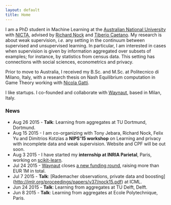```yaml
---
layout: default
title: Home
---
```


<!-- <div class="posts">
  {% for post in paginator.posts %}
  <div class="post">
    <h1 class="post-title">
      <a href="{{ post.url }}">
        {{ post.title }}
      </a>
    </h1>

    <span class="post-date">{{ post.date | date_to_string }}</span>

    {{ post.content }}
  </div>
  {% endfor %}
</div> -->

<!-- <div class="pagination">
  {% if paginator.next_page %}
    <a class="pagination-item older" href="{{ site.baseurl }}page{{paginator.next_page}}">Older</a>
  {% else %}
    <span class="pagination-item older">Older</span>
  {% endif %}
  {% if paginator.previous_page %}
    {% if paginator.page == 2 %}
      <a class="pagination-item newer" href="{{ site.baseurl }}">Newer</a>
    {% else %}
      <a class="pagination-item newer" href="{{ site.baseurl }}page{{paginator.previous_page}}">Newer</a>
    {% endif %}
  {% else %}
    <span class="pagination-item newer">Newer</span>
  {% endif %}
</div> -->


I am a PhD student in Machine Learning at the
[Australian National University](https://www.anu.edu.au) with
[NICTA](https://www.nicta.com.au), advised by
[Richard Nock](https://scholar.google.com.au/citations?user=0J2s3YQAAAAJ&hl=en&oi=ao) and
[Tiberio Caetano](http://www.tiberiocaetano.com). My research is about
weak supervision, *i.e.* any setting in the continuum between supervised and
unsupervised learning. In particular, I am interested in cases when supervision is given by information
aggregated over subsets of examples; for instance, by statistics from census
data. This setting has connections with social sciences, econometrics and privacy.

Prior to move to Australia, I received my B.Sc. and M.Sc. at Politecnico di Milano, Italy, with
a research thesis on Nash Equilibrium computation in Game Theory working with
[Nicola Gatti](http://home.deib.polimi.it/ngatti/Nicola_Gatti__Homepage.html).

I like startups. I co-founded and collaborate with [Waynaut](waynaut.html), based in Milan,
Italy.

### News
- Aug 26 2015 - **Talk**: Learning from aggregates at TU Dortmund, Dortmund.
- Aug 15 2015 - I am co-organizing with Tony Jebara, Richard Nock, Felix Yu and Dimitrios Kotzias a **NIPS'15
  workshop** on Learning and privacy with incomplete data and weak supervision. Website and CPF will be out soon.
- Aug 3 2015 - I have started my **internship at INRIA Parietal**, Paris, working on [scikit-learn](http://scikit-learn.org/stable/).
- Jul 24 2015 - [Waynaut](http://www.waynaut.com/en) closes [a new funding round](https://www.crunchbase.com/organization/youmove-me), raising more than EUR 1M in total.
- Jul 7 2015 - **Talk**: [Rademacher observations, private data and boosting]
(http://jmlr.org/proceedings/papers/v37/nock15.pdf) at ICML.
- Jun 24 2015 - **Talk**: Learning from aggregates at TU Delft, Delft.
- Jun 8 2015 - **Talk**: Learning from aggregates at Ecole Polytechnique, Paris.
